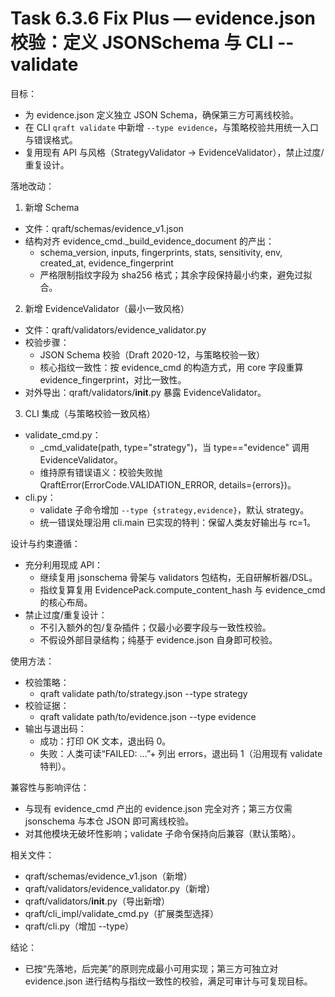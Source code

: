 # Task 6.3.6 Fix Plus — evidence.json 校验：定义 JSONSchema 与 CLI --validate

目标：
- 为 evidence.json 定义独立 JSON Schema，确保第三方可离线校验。
- 在 CLI `qraft validate` 中新增 `--type evidence`，与策略校验共用统一入口与错误格式。
- 复用现有 API 与风格（StrategyValidator → EvidenceValidator），禁止过度/重复设计。

落地改动：
1) 新增 Schema
- 文件：qraft/schemas/evidence_v1.json
- 结构对齐 evidence_cmd._build_evidence_document 的产出：
  - schema_version, inputs, fingerprints, stats, sensitivity, env, created_at, evidence_fingerprint
  - 严格限制指纹字段为 sha256 格式；其余字段保持最小约束，避免过拟合。

2) 新增 EvidenceValidator（最小一致风格）
- 文件：qraft/validators/evidence_validator.py
- 校验步骤：
  - JSON Schema 校验（Draft 2020-12，与策略校验一致）
  - 核心指纹一致性：按 evidence_cmd 的构造方式，用 core 字段重算 evidence_fingerprint，对比一致性。
- 对外导出：qraft/validators/__init__.py 暴露 EvidenceValidator。

3) CLI 集成（与策略校验一致风格）
- validate_cmd.py：
  - _cmd_validate(path, type="strategy")，当 type=="evidence" 调用 EvidenceValidator。
  - 维持原有错误语义：校验失败抛 QraftError(ErrorCode.VALIDATION_ERROR, details={errors})。
- cli.py：
  - validate 子命令增加 `--type {strategy,evidence}`，默认 strategy。
  - 统一错误处理沿用 cli.main 已实现的特判：保留人类友好输出与 rc=1。

设计与约束遵循：
- 充分利用现成 API：
  - 继续复用 jsonschema 骨架与 validators 包结构，无自研解析器/DSL。
  - 指纹复算复用 EvidencePack.compute_content_hash 与 evidence_cmd 的核心布局。
- 禁止过度/重复设计：
  - 不引入额外的包/复杂插件；仅最小必要字段与一致性校验。
  - 不假设外部目录结构；纯基于 evidence.json 自身即可校验。

使用方法：
- 校验策略：
  - qraft validate path/to/strategy.json --type strategy
- 校验证据：
  - qraft validate path/to/evidence.json --type evidence
- 输出与退出码：
  - 成功：打印 OK 文本，退出码 0。
  - 失败：人类可读“FAILED: …”+ 列出 errors，退出码 1（沿用现有 validate 特判）。

兼容性与影响评估：
- 与现有 evidence_cmd 产出的 evidence.json 完全对齐；第三方仅需 jsonschema 与本仓 JSON 即可离线校验。
- 对其他模块无破坏性影响；validate 子命令保持向后兼容（默认策略）。

相关文件：
- qraft/schemas/evidence_v1.json（新增）
- qraft/validators/evidence_validator.py（新增）
- qraft/validators/__init__.py（导出新增）
- qraft/cli_impl/validate_cmd.py（扩展类型选择）
- qraft/cli.py（增加 --type）

结论：
- 已按“先落地，后完美”的原则完成最小可用实现；第三方可独立对 evidence.json 进行结构与指纹一致性的校验，满足可审计与可复现目标。